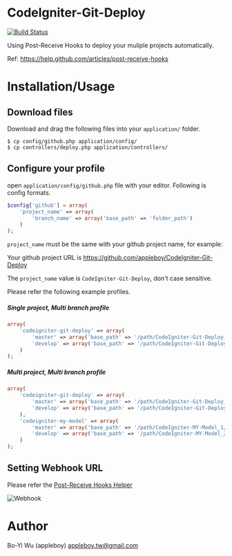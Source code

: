 CodeIgniter-Git-Deploy
======================

[![Build Status](https://secure.travis-ci.org/appleboy/CodeIgniter-Git-Deploy.png?branch=master)](http://travis-ci.org/appleboy/CodeIgniter-Git-Deploy)

Using Post-Receive Hooks to deploy your muliple projects automatically.

Ref: https://help.github.com/articles/post-receive-hooks

Installation/Usage
======================

Download files
----------------------

Download and drag the following files into your `application/` folder.

    $ cp config/github.php application/config/
    $ cp controllers/deploy.php application/controllers/

Configure your profile
----------------------

open `application/config/github.php` file with your editor. Following is config formats.

```php
$config['github'] = array(
    'project_name' => array(
        'branch_name' => array('base_path' => 'folder_path')
    )
);
```

`project_name` must be the same with your github project name, for example:

Your github project URL is https://github.com/appleboy/CodeIgniter-Git-Deploy

The `project_name` value is `CodeIgniter-Git-Deploy`, don't case sensitive.

Please refer the following example profiles.

##### Single project, Multi branch profile

```php
array(
    'codeigniter-git-deploy' => array(
        'master' => array('base_path' => '/path/CodeIgniter-Git-Deploy_1/'),
        'develop' => array('base_path' => '/path/CodeIgniter-Git-Deploy_2/')
    )
);
```

##### Multi project, Multi branch profile

```php
array(
    'codeigniter-git-deploy' => array(
        'master' => array('base_path' => '/path/CodeIgniter-Git-Deploy_1/'),
        'develop' => array('base_path' => '/path/CodeIgniter-Git-Deploy_2/')
    ),
    'codeigniter-my-model' => array(
        'master' => array('base_path' => '/path/CodeIgniter-MY-Model_1/'),
        'develop' => array('base_path' => '/path/CodeIgniter-MY-Model_2/')
    )
);
```

Setting Webhook URL
----------------------

Please refer the [Post-Receive Hooks Helper](https://help.github.com/articles/post-receive-hooks)

![Webhook](http://farm8.staticflickr.com/7115/7836097364_d7629b427c_z.jpg "Webhook")

Author
======================

Bo-Yi Wu (appleboy) <appleboy.tw@gmail.com>
